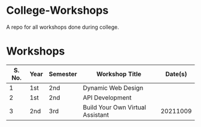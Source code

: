 # College-Workshops
A repo for all workshops done during college.
# Workshops
| S. No. | Year | Semester | Workshop Title | Date(s) |
| ------ | ---- | -------- | -------------- | ------- |
|1|1st|2nd|Dynamic Web Design||
|2|1st|2nd|API Development||
|3|2nd|3rd|Build Your Own Virtual Assistant|20211009|
